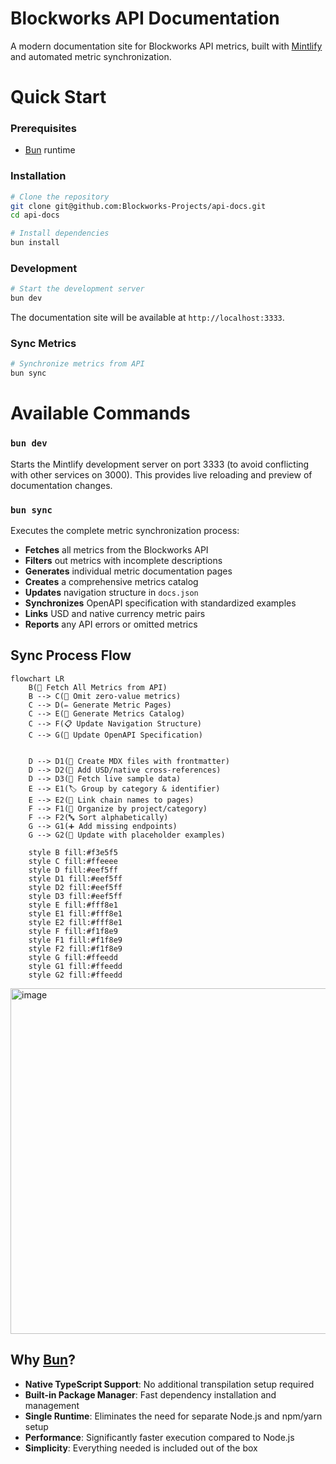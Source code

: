 # Blockworks API Documentation

A modern documentation site for Blockworks API metrics, built with [Mintlify](https://mintlify.com) and automated metric synchronization.

# Quick Start

### Prerequisites

- [Bun](https://bun.sh) runtime

### Installation

```bash
# Clone the repository
git clone git@github.com:Blockworks-Projects/api-docs.git
cd api-docs

# Install dependencies
bun install
```

### Development

```bash
# Start the development server
bun dev
```

The documentation site will be available at `http://localhost:3333`.

### Sync Metrics

```bash
# Synchronize metrics from API
bun sync
```

# Available Commands

### `bun dev`
Starts the Mintlify development server on port 3333 (to avoid conflicting with other services on 3000). This provides live reloading and preview of documentation changes.

### `bun sync`
Executes the complete metric synchronization process:

- **Fetches** all metrics from the Blockworks API
- **Filters** out metrics with incomplete descriptions
- **Generates** individual metric documentation pages
- **Creates** a comprehensive metrics catalog
- **Updates** navigation structure in `docs.json`
- **Synchronizes** OpenAPI specification with standardized examples
- **Links** USD and native currency metric pairs
- **Reports** any API errors or omitted metrics

## Sync Process Flow

```mermaid
flowchart LR
    B(🔎 Fetch All Metrics from API)
    B --> C(🚫 Omit zero-value metrics)
    C --> D(✏️ Generate Metric Pages)
    C --> E(📖 Generate Metrics Catalog)
    C --> F(📋 Update Navigation Structure)
    C --> G(🔧 Update OpenAPI Specification)
        

    D --> D1(📝 Create MDX files with frontmatter)
    D --> D2(🔗 Add USD/native cross-references)
    D --> D3(📄 Fetch live sample data)
    E --> E1(🏷️ Group by category & identifier)
    E --> E2(🔗 Link chain names to pages)
    F --> F1(📁 Organize by project/category)
    F --> F2(🔤 Sort alphabetically)
    G --> G1(➕ Add missing endpoints)
    G --> G2(🔄 Update with placeholder examples)

    style B fill:#f3e5f5
    style C fill:#ffeeee
    style D fill:#eef5ff
    style D1 fill:#eef5ff
    style D2 fill:#eef5ff
    style D3 fill:#eef5ff
    style E fill:#fff8e1
    style E1 fill:#fff8e1
    style E2 fill:#fff8e1
    style F fill:#f1f8e9
    style F1 fill:#f1f8e9
    style F2 fill:#f1f8e9
    style G fill:#ffeedd
    style G1 fill:#ffeedd
    style G2 fill:#ffeedd
```

<img width="621" height="553" alt="image" src="https://github.com/user-attachments/assets/0a7d9eae-23dd-41e5-946b-597cf844759b" />

## Why [Bun](https://bun.sh)?

- **Native TypeScript Support**: No additional transpilation setup required
- **Built-in Package Manager**: Fast dependency installation and management
- **Single Runtime**: Eliminates the need for separate Node.js and npm/yarn setup
- **Performance**: Significantly faster execution compared to Node.js
- **Simplicity**: Everything needed is included out of the box
